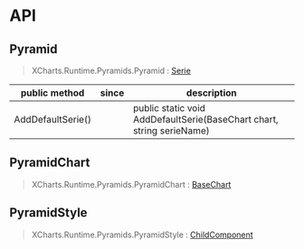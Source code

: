 # API

## Pyramid

> XCharts.Runtime.Pyramids.Pyramid : [Serie](https://xcharts-team.github.io/docs/api#serie)

|public method|since|description|
|--|--|--|
|AddDefaultSerie()||public static void AddDefaultSerie(BaseChart chart, string serieName)|

## PyramidChart

> XCharts.Runtime.Pyramids.PyramidChart : [BaseChart](https://xcharts-team.github.io/docs/api#basechart)

## PyramidStyle

> XCharts.Runtime.Pyramids.PyramidStyle : [ChildComponent](https://xcharts-team.github.io/docs/api#childcomponent)

